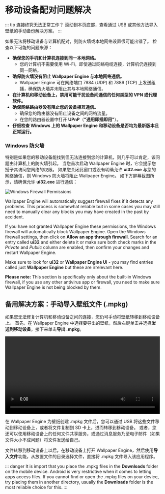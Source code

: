 # 移动设备配对问题解决

::: tip
连接终究无法正常工作？ 滚动到本页底部，查看通过 USB 或其他方法导入壁纸的手动备份解决方案。
:::

如果无法将移动设备与计算机配对，则防火墙或本地网络设置很可能出错了。 检查以下可能的问题来源：

* **确保您的手机和计算机连接到同一本地网络。**
  * 您的计算机不需要使用 Wi-Fi，即使通过网络电缆连接，计算机仍连接到同一网络。
* **确保防火墙没有阻止 Wallpaper Engine 与本地网络通信。**
  * Wallpaper Engine 可在网络端口 7884 (UDP) 和 7889 (TCP) 上发送组播，确保防火墙并未阻止其与本地网络通信。
* **在计算机和移动设备上，禁用可能干扰设备间通信的任何类型的 VPN 或代理软件。**
* **确保网络路由器没有阻止您的设备相互通信。**
    * 确保您的路由器没有阻止设备之间的网络流量。
    * 在您的路由器设置中打开 **UPnP**（**"通用即插即用"**）。
* **仔细检查 Windows 上的 Wallpaper Engine 和移动设备是否均为最新版本且正常运行。**

### Windows 防火墙

特别是如果您的移动设备能找到但无法连接到您的计算机，则几乎可以肯定，该问题由计算机上的防火墙引起。 当您首次启动 Wallpaper Engine 时，它会提示您授予其访问您网络的权限。 如果您关闭此窗口或没有明确允许 **ui32.exe** 与您的网络通信，则 Windows 防火墙将阻止 Wallpaper Engine。 如下方屏幕截图所示，请确保允许 **ui32.exe** 进行通信：

![Windows Firewall Permissions](/img/faq/windows_defender.png)

Wallpaper Engine will automatically suggest firewall fixes if it detects any problems. This process is somewhat reliable but in some cases you may still need to manually clear any blocks you may have created in the past by accident.

If you have not granted Wallpaper Engine these permissions, the Windows firewall will automatically block Wallpaper Engine. Open the Windows firewall settings, then click on **Allow an app through firewall**. Search for an entry called **ui32** and either delete it or make sure both check marks in the *Private* and *Public* column are enabled, then confirm your changes and restart Wallpaper Engine.

Make sure to look for **ui32** or **Wallpaper Engine UI** - you may find entries called just **Wallpaper Engine** but these are irrelevant here.

**Please note:** This section is specifically only about the built-in Windows firewall, if you use any other antivirus app or firewall, you need to make sure Wallpaper Engine is not being blocked by them.

## 备用解决方案：手动导入壁纸文件 (.mpkg)

如果您无法修复计算机和移动设备之间的连接，您仍可手动将壁纸转移到移动设备上。 首先，在 Wallpaper Engine 中选择要导出的壁纸，然后右键单击并选择**发送到移动设备**，接下来单击**导出 .mpkg**。

<video width="100%" controls autoplay loop>
  <source src="/videos/mobile_export.mp4" type="video/mp4">
  您的浏览器不支持视频标签。
</video>

在 Wallpaper Engine 为壁纸创建 .mpkg 文件后，您可以通过 USB 将这些文件移动到移动设备上，或者将文件复制到 SD 卡上，进而转移到移动设备。 或者，您还可以使用移动设备上的任何文件共享服务，或通过消息服务乃至电子邮件（如果文件大小不成问题）将文件发送给自己。

文件转移到移动设备上以后，在移动设备上打开 Wallpaper Engine，然后使用**导入文件**功能，从放置文件的目录选择文件，直接将 .mpkg 文件导入该应用程序。

::: danger
It is import that you place the .mpkg files in the **Downloads** folder on the mobile device. Android is very restrictive when it comes to letting apps access files. If you cannot find or open the .mpkg files on your device, try placing them in another directory, usually the **Downloads** folder is the most reliable choice for this.
:::